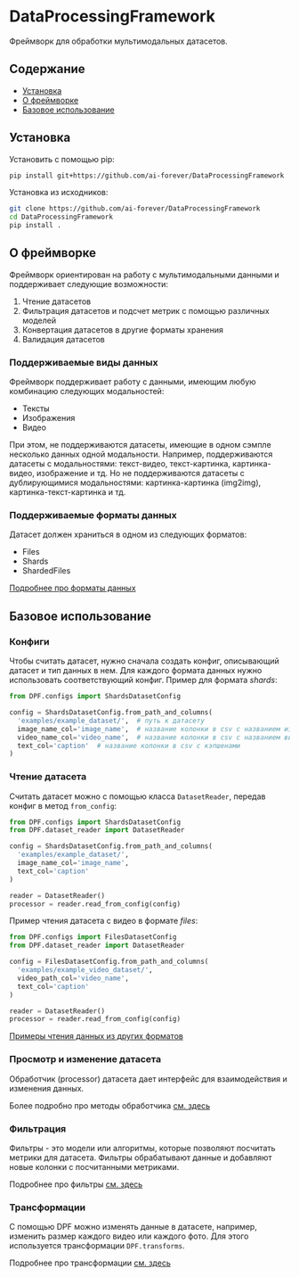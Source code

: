 # DataProcessingFramework

Фреймворк для обработки мультимодальных датасетов.

## Содержание

- [Установка](#installation)
- [О фреймворке](#overview)
- [Базовое использование](#basic-usage)

## Установка

Установить с помощью pip:
```bash
pip install git+https://github.com/ai-forever/DataProcessingFramework
```
Установка из исходников:
```bash
git clone https://github.com/ai-forever/DataProcessingFramework
cd DataProcessingFramework
pip install .
```

## О фреймворке

Фреймворк ориентирован на работу с мультимодальными данными и поддерживает следующие возможности:
1. Чтение датасетов
2. Фильтрация датасетов и подсчет метрик с помощью различных моделей
3. Конвертация датасетов в другие форматы хранения
4. Валидация датасетов

### Поддерживаемые виды данных

Фреймворк поддерживает работу с данными, имеющим любую комбинацию следующих модальностей:
- Тексты
- Изображения
- Видео

При этом, не поддерживаются датасеты, имеющие в одном сэмпле несколько данных одной модальности.
Например, поддерживаются датасеты с модальностями: текст-видео, текст-картинка, картинка-видео, изображение и тд.
Но не поддерживаются датасеты с дублирующимися модальностями: картинка-картинка (img2img), картинка-текст-картинка и тд.

### Поддерживаемые форматы данных

Датасет должен храниться в одном из следующих форматов:
- Files
- Shards
- ShardedFiles

[Подробнее про форматы данных](docs/formats.md)

## Базовое использование

### Конфиги
Чтобы считать датасет, нужно сначала создать конфиг, описывающий датасет и тип данных в нем.
Для каждого формата данных нужно использовать соответствующий конфиг. Пример для формата _shards_:

```python
from DPF.configs import ShardsDatasetConfig

config = ShardsDatasetConfig.from_path_and_columns(
  'examples/example_dataset/',  # путь к датасету
  image_name_col='image_name',  # название колонки в csv с названием изображения
  video_name_col='video_name',  # название колонки в csv с названием видео
  text_col='caption'  # название колонки в csv с кэпшенами
)
```

### Чтение датасета
Считать датасет можно с помощью класса `DatasetReader`, передав конфиг в метод `from_config`:

```python
from DPF.configs import ShardsDatasetConfig
from DPF.dataset_reader import DatasetReader

config = ShardsDatasetConfig.from_path_and_columns(
  'examples/example_dataset/',
  image_name_col='image_name',
  text_col='caption'
)

reader = DatasetReader()
processor = reader.read_from_config(config)
```
Пример чтения датасета с видео в формате _files_:

```python
from DPF.configs import FilesDatasetConfig
from DPF.dataset_reader import DatasetReader

config = FilesDatasetConfig.from_path_and_columns(
  'examples/example_video_dataset/',
  video_path_col='video_name',
  text_col='caption'
)

reader = DatasetReader()
processor = reader.read_from_config(config)
```

[Примеры чтения данных из других форматов](docs/formats.md)

### Просмотр и изменение датасета

Обработчик (processor) датасета дает интерфейс для взаимодействия и изменения данных.

Более подробно про методы обработчика [см. здесь](docs/processor.md)

### Фильтрация

Фильтры - это модели или алгоритмы, которые позволяют посчитать метрики для датасета.
Фильтры обрабатывают данные и добавляют новые колонки с посчитанными метриками.

Подробнее про фильтры [см. здесь](docs/filters.md)

### Трансформации

С помощью DPF можно изменять данные в датасете, например, изменить размер каждого видео или каждого фото.
Для этого используется трансформации `DPF.transforms`.

Подробнее про трансформации [см. здесь](docs/transforms.md)